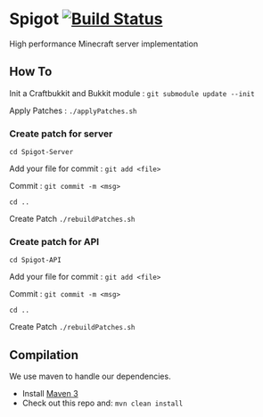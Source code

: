 Spigot [![Build Status](https://travis-ci.org/EcoCityCraft/Spigot.png)](https://travis-ci.org/EcoCityCraft/Spigot)
===========

High performance Minecraft server implementation


How To
-----------

Init a Craftbukkit and Bukkit module : `git submodule update --init`

Apply Patches : `./applyPatches.sh`

### Create patch for server ###

`cd Spigot-Server`

Add your file for commit : `git add <file>`

Commit : `git commit -m <msg>`

`cd ..`

Create Patch `./rebuildPatches.sh`

### Create patch for API ###

`cd Spigot-API`

Add your file for commit : `git add <file>`

Commit : `git commit -m <msg>`

`cd ..`

Create Patch `./rebuildPatches.sh`




Compilation
-----------

We use maven to handle our dependencies.

* Install [Maven 3](http://maven.apache.org/download.html)
* Check out this repo and: `mvn clean install`
